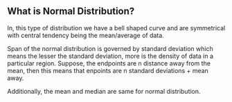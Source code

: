 ## What is Normal Distribution?

In, this type of distribution we have a bell shaped curve
and are symmetrical with central tendency being the mean/average of data.

Span of the normal distribution is governed by standard deviation which 
means the lesser the standard deviation, more is the density of data in a 
particular region. Suppose, the endpoints are n distance away from the mean, 
then this means that enpoints are n standard deviations + mean away.

Additionally, the mean and median are same for normal distribution.
 
